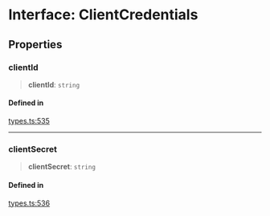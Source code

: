 # Interface: ClientCredentials

## Properties

### clientId

> **clientId**: `string`

#### Defined in

[types.ts:535](https://github.com/monerium/js-monorepo/blob/main/packages/sdk/src/types.ts#L535)

***

### clientSecret

> **clientSecret**: `string`

#### Defined in

[types.ts:536](https://github.com/monerium/js-monorepo/blob/main/packages/sdk/src/types.ts#L536)
